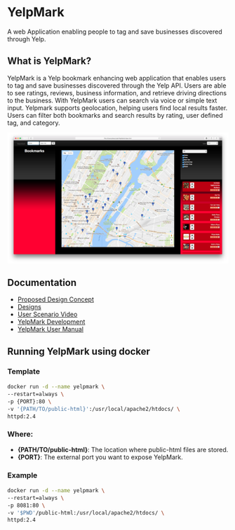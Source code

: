 # YelpMark

A web Application enabling people to tag and save businesses discovered through Yelp.

## What is YelpMark?

YelpMark is a Yelp bookmark enhancing web application that enables users to tag and save businesses discovered through the Yelp API. Users are able to see ratings, reviews, business information, and retrieve driving directions to the business. With YelpMark users can search via voice or simple text input. Yelpmark supports geolocation, helping users find local results faster. Users can filter both bookmarks and search results by rating, user defined tag, and category.

![](docs/images/yelpmark.png)

## Documentation

- [Proposed Design Concept](docs/Proposed%20Design%20Concept.pdf)
- [Designs](docs/designs.md)
- [User Scenario Video](https://youtu.be/T5NMnk89QlM)
- [YelpMark Development](docs/YelpMark%20Development%20Updated.pdf)
- [YelpMark User Manual](docs/YelpMark%20User%20Manual.pdf)

## Running YelpMark using docker

### Template

```bash
docker run -d --name yelpmark \
--restart=always \
-p {PORT}:80 \
-v '{PATH/TO/public-html}':/usr/local/apache2/htdocs/ \
httpd:2.4
```

### Where:
- **{PATH/TO/public-html}**: The location where public-html files are stored.
- **{PORT}**: The external port you want to expose YelpMark.

### Example

```bash
docker run -d --name yelpmark \
--restart=always \
-p 8081:80 \
-v '$PWD'/public-html:/usr/local/apache2/htdocs/ \
httpd:2.4
```
